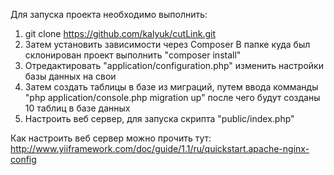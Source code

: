 Для запуска проекта необходимо выполнить:

1. git clone https://github.com/kalyuk/cutLink.git
2. Затем установить зависимости через Composer
    В папке куда был склонирован проект выполнить "composer install"
3. Отредактировать "application/configuration.php" изменить настройки базы данных на свои
4. Затем создать таблицы в базе из миграций, путем ввода комманды
   "php application/console.php migration up"
   после чего будут созданы 10 таблиц в базе данных
5. Настроить веб сервер, для запуска скрипта "public/index.php"

Как настроить веб сервер можно прочить тут: http://www.yiiframework.com/doc/guide/1.1/ru/quickstart.apache-nginx-config